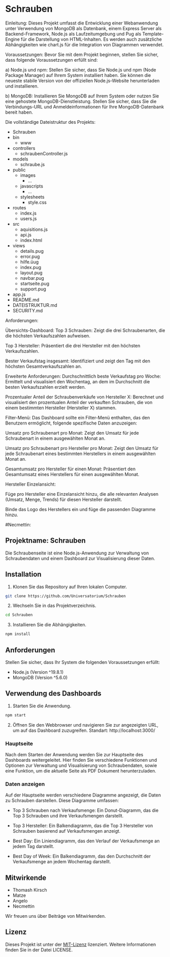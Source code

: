 # Schrauben

Einleitung:
Dieses Projekt umfasst die Entwicklung einer Webanwendung unter Verwendung von MongoDB als Datenbank, einem Express Server als Backend-Framework, Node.js als Laufzeitumgebung und Pug als Template-Engine für die Darstellung von HTML-Inhalten. Es werden auch zusätzliche Abhängigkeiten wie chart.js für die Integration von Diagrammen verwendet.

Voraussetzungen:
Bevor Sie mit dem Projekt beginnen, stellen Sie sicher, dass folgende Voraussetzungen erfüllt sind:

a) Node.js und npm: Stellen Sie sicher, dass Sie Node.js und npm (Node Package Manager) auf Ihrem System installiert haben. Sie können die neueste stabile Version von der offiziellen Node.js-Website herunterladen und installieren.

b) MongoDB: Installieren Sie MongoDB auf Ihrem System oder nutzen Sie eine gehostete MongoDB-Dienstleistung. Stellen Sie sicher, dass Sie die Verbindungs-URL und Anmeldeinformationen für Ihre MongoDB-Datenbank bereit haben.

Die vollständige Dateistruktur des Projekts:
- Schrauben
- bin
  - www
- controllers
  - schraubenController.js
- models
  - schraube.js
- public
  - images
    - ...
  - javascripts
    - ...
  - stylesheets
    - style.css
- routes
  - index.js
  - users.js
- src
  - aquisitions.js
  - api.js
  - index.html
- views
  - details.pug
  - error.pug
  - hilfe.üug
  - index.pug
  - layout.pug
  - navbar.pug
  - startseite.pug
  - support.pug
- app.js
- README.md
- DATEISTRUKTUR.md
- SECURITY.md

Anforderungen:

Übersichts-Dashboard:
Top 3 Schrauben: Zeigt die drei Schraubenarten, die die höchsten Verkaufszahlen aufweisen.

Top 3 Hersteller: Präsentiert die drei Hersteller mit den höchsten Verkaufszahlen.

Bester Verkaufstag insgesamt: Identifiziert und zeigt den Tag mit den höchsten Gesamtverkaufszahlen an.

Erweiterte Anforderungen:
Durchschnittlich beste Verkaufstag pro Woche: Ermittelt und visualisiert den Wochentag, an dem im Durchschnitt die besten Verkaufszahlen erzielt werden.

Prozentualer Anteil der Schraubenverkäufe von Hersteller X: Berechnet und visualisiert den prozentualen Anteil der verkauften Schrauben, die von einem bestimmten Hersteller (Hersteller X) stammen.

Filter-Menü:
Das Dashboard sollte ein Filter-Menü enthalten, das den Benutzern ermöglicht, folgende spezifische Daten anzuzeigen:

Umsatz pro Schraubenart pro Monat: Zeigt den Umsatz für jede Schraubenart in einem ausgewählten Monat an.

Umsatz pro Schraubenart pro Hersteller pro Monat: Zeigt den Umsatz für jede Schraubenart eines bestimmten Herstellers in einem ausgewählten Monat an.

Gesamtumsatz pro Hersteller für einen Monat: Präsentiert den Gesamtumsatz eines Herstellers für einen ausgewählten Monat.

Hersteller Einzelansicht:

Füge pro Hersteller eine Einzelansicht hinzu, die alle relevanten Analysen (Umsatz, Menge, Trends) für diesen Hersteller darstellt.

Binde das Logo des Herstellers ein und füge die passenden Diagramme hinzu.


#Necmettin:
## Projektname: Schrauben

Die Schraubenseite ist eine Node.js-Anwendung zur Verwaltung von Schraubendaten und einem Dashboard zur Visualisierung dieser Daten.

## Installation

1. Klonen Sie das Repository auf Ihren lokalen Computer.

```bash
git clone https://github.com/Universatorium/Schrauben
```

2. Wechseln Sie in das Projektverzeichnis.

```bash
cd Schrauben
```

3. Installieren Sie die Abhängigkeiten.

```bash
npm install
```

## Anforderungen

Stellen Sie sicher, dass Ihr System die folgenden Voraussetzungen erfüllt:

- Node.js (Version ^19.8.1)
- MongoDB (Version ^5.6.0)

## Verwendung des Dashboards

1. Starten Sie die Anwendung.

```bash
npm start
```

2. Öffnen Sie den Webbrowser und navigieren Sie zur angezeigten URL, um auf das Dashboard zuzugreifen.  Standart: http://localhost:3000/

### Hauptseite

Nach dem Starten der Anwendung werden Sie zur Hauptseite des Dashboards weitergeleitet. Hier finden Sie verschiedene Funktionen und Optionen zur Verwaltung und Visualisierung von Schraubendaten, sowie eine Funktion, um die aktuelle Seite als PDF Dokument herunterzuladen.

### Daten anzeigen

Auf der Hauptseite werden verschiedene Diagramme angezeigt, die Daten zu Schrauben darstellen. Diese Diagramme umfassen:

- Top 3 Schrauben nach Verkaufsmenge: Ein Donut-Diagramm, das die Top 3 Schrauben und ihre Verkaufsmengen darstellt.

- Top 3 Hersteller: Ein Balkendiagramm, das die Top 3 Hersteller von Schrauben basierend auf Verkaufsmengen anzeigt.

- Best Day: Ein Liniendiagramm, das den Verlauf der Verkaufsmenge an jedem Tag darstellt.

- Best Day of Week: Ein Balkendiagramm, das den Durchschnitt der Verkaufsmenge an jedem Wochentag darstellt.

## Mitwirkende

- Thomash Kirsch
- Matze
- Angelo 
- Necmettin

Wir freuen uns über Beiträge von Mitwirkenden.

## Lizenz

Dieses Projekt ist unter der [MIT-Lizenz](LICENSE) lizenziert. Weitere Informationen finden Sie in der Datei LICENSE.